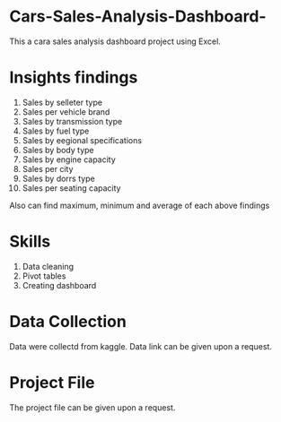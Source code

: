 # Cars-Sales-Analysis-Dashboard-
This a cara sales analysis dashboard project using Excel.

# Insights findings
1. Sales by selleter type
2. Sales per vehicle brand
3. Sales by transmission type
4. Sales by fuel type
5. Sales by eegional specifications
6. Sales by body type
7. Sales by engine capacity
8. Sales per city
9. Sales by dorrs type
10. Sales per seating capacity

Also can find maximum, minimum and average of each above findings

# Skills 
1. Data cleaning
2. Pivot tables
3. Creating dashboard

# Data Collection
Data were collectd from kaggle. Data link can be given upon a request.

# Project File
The project file can be given upon a request.





   
